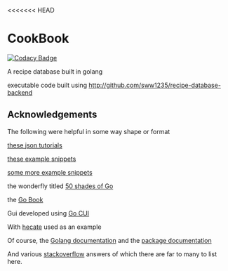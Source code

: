 <<<<<<< HEAD
# CookBook

[![Codacy Badge](https://api.codacy.com/project/badge/Grade/c689b16fa94a4b89b5b17948628b1cbc)](https://app.codacy.com/manual/sww1235/CookBook?utm_source=github.com&utm_medium=referral&utm_content=sww1235/CookBook&utm_campaign=Badge_Grade_Dashboard)

A recipe database built in golang

executable code built using <http://github.com/sww1235/recipe-database-backend>

## Acknowledgements

The following were helpful in some way shape or format

[these json tutorials](http://goinbigdata.com/persisting-application-configuration-in-golang/)

[these example snippets](https://github.com/DaddyOh/golang-samples)

[some more example snippets](https://gist.github.com/skarllot/102a5e5ea73861ff5afe)

the wonderfly titled [50 shades of Go](http://devs.cloudimmunity.com/gotchas-and-common-mistakes-in-go-golang/)

the [Go Book](https://www.golang-book.com)

Gui developed using [Go CUI](https://github.com/jroimartin/gocui)

With [hecate](https://github.com/evanmiller/hecate/blob/master/hecate.go) used
as an example

Of course, the [Golang documentation](https://golang.org/doc/) and the [package documentation](https://golang.org/pkg/)

And various [stackoverflow](stackoverflow.com) answers of which there are
far to many to list here.
